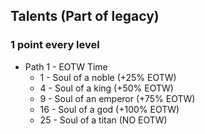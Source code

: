 ## Talents (Part of legacy)
### 1 point every level
- Path 1 - EOTW Time
  - 1 - Soul of a noble (+25% EOTW)
  - 4 - Soul of a king (+50% EOTW)
  - 9 - Soul of an emperor (+75% EOTW)
  - 16 - Soul of a god (+100% EOTW)
  - 25 - Soul of a titan (NO EOTW)
